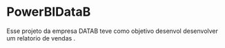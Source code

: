 # PowerBIDataB

Esse projeto da empresa DATAB teve como objetivo desenvol desenvolver um relatorio de vendas .
